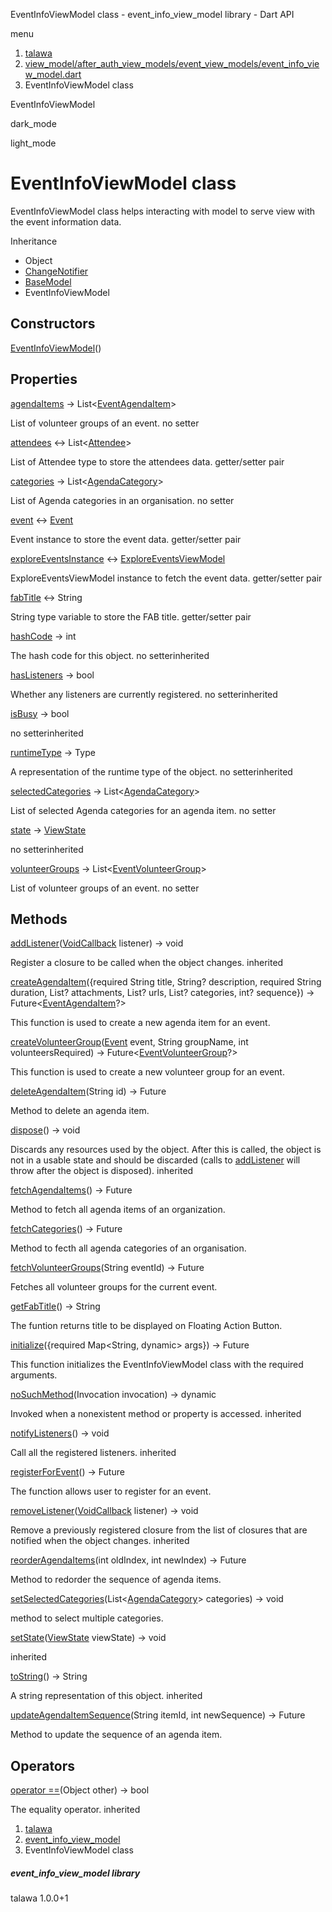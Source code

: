 




EventInfoViewModel class - event\_info\_view\_model library - Dart API







menu

1. [talawa](../index.html)
2. [view\_model/after\_auth\_view\_models/event\_view\_models/event\_info\_view\_model.dart](../view_model_after_auth_view_models_event_view_models_event_info_view_model/view_model_after_auth_view_models_event_view_models_event_info_view_model-library.html)
3. EventInfoViewModel class

EventInfoViewModel


dark\_mode

light\_mode




# EventInfoViewModel class


EventInfoViewModel class helps interacting with model to serve view with the event information data.


Inheritance

* Object
* [ChangeNotifier](https://api.flutter.dev/flutter/foundation/ChangeNotifier-class.html)
* [BaseModel](../view_model_base_view_model/BaseModel-class.html)
* EventInfoViewModel



## Constructors

[EventInfoViewModel](../view_model_after_auth_view_models_event_view_models_event_info_view_model/EventInfoViewModel/EventInfoViewModel.html)()




## Properties

[agendaItems](../view_model_after_auth_view_models_event_view_models_event_info_view_model/EventInfoViewModel/agendaItems.html)
→ List<[EventAgendaItem](../models_events_event_agenda_item/EventAgendaItem-class.html)>

List of volunteer groups of an event.
no setter

[attendees](../view_model_after_auth_view_models_event_view_models_event_info_view_model/EventInfoViewModel/attendees.html)
↔ List<[Attendee](../models_events_event_model/Attendee-class.html)>

List of Attendee type to store the attendees data.
getter/setter pair

[categories](../view_model_after_auth_view_models_event_view_models_event_info_view_model/EventInfoViewModel/categories.html)
→ List<[AgendaCategory](../models_events_event_agenda_category/AgendaCategory-class.html)>

List of Agenda categories in an organisation.
no setter

[event](../view_model_after_auth_view_models_event_view_models_event_info_view_model/EventInfoViewModel/event.html)
↔ [Event](../models_events_event_model/Event-class.html)

Event instance to store the event data.
getter/setter pair

[exploreEventsInstance](../view_model_after_auth_view_models_event_view_models_event_info_view_model/EventInfoViewModel/exploreEventsInstance.html)
↔ [ExploreEventsViewModel](../view_model_after_auth_view_models_event_view_models_explore_events_view_model/ExploreEventsViewModel-class.html)

ExploreEventsViewModel instance to fetch the event data.
getter/setter pair

[fabTitle](../view_model_after_auth_view_models_event_view_models_event_info_view_model/EventInfoViewModel/fabTitle.html)
↔ String

String type variable to store the FAB title.
getter/setter pair

[hashCode](https://api.flutter.dev/flutter/foundation/Listenable/hashCode.html)
→ int

The hash code for this object.
no setterinherited

[hasListeners](https://api.flutter.dev/flutter/foundation/ChangeNotifier/hasListeners.html)
→ bool

Whether any listeners are currently registered.
no setterinherited

[isBusy](../view_model_base_view_model/BaseModel/isBusy.html)
→ bool

no setterinherited

[runtimeType](https://api.flutter.dev/flutter/foundation/Listenable/runtimeType.html)
→ Type

A representation of the runtime type of the object.
no setterinherited

[selectedCategories](../view_model_after_auth_view_models_event_view_models_event_info_view_model/EventInfoViewModel/selectedCategories.html)
→ List<[AgendaCategory](../models_events_event_agenda_category/AgendaCategory-class.html)>

List of selected Agenda categories for an agenda item.
no setter

[state](../view_model_base_view_model/BaseModel/state.html)
→ [ViewState](../enums_enums/ViewState.html)

no setterinherited

[volunteerGroups](../view_model_after_auth_view_models_event_view_models_event_info_view_model/EventInfoViewModel/volunteerGroups.html)
→ List<[EventVolunteerGroup](../models_events_event_volunteer_group/EventVolunteerGroup-class.html)>

List of volunteer groups of an event.
no setter



## Methods

[addListener](https://api.flutter.dev/flutter/foundation/ChangeNotifier/addListener.html)([VoidCallback](https://api.flutter.dev/flutter/dart-ui/VoidCallback.html) listener)
→ void


Register a closure to be called when the object changes.
inherited

[createAgendaItem](../view_model_after_auth_view_models_event_view_models_event_info_view_model/EventInfoViewModel/createAgendaItem.html)({required String title, String? description, required String duration, List<String>? attachments, List<String>? urls, List<String>? categories, int? sequence})
→ Future<[EventAgendaItem](../models_events_event_agenda_item/EventAgendaItem-class.html)?>


This function is used to create a new agenda item for an event.

[createVolunteerGroup](../view_model_after_auth_view_models_event_view_models_event_info_view_model/EventInfoViewModel/createVolunteerGroup.html)([Event](../models_events_event_model/Event-class.html) event, String groupName, int volunteersRequired)
→ Future<[EventVolunteerGroup](../models_events_event_volunteer_group/EventVolunteerGroup-class.html)?>


This function is used to create a new volunteer group for an event.

[deleteAgendaItem](../view_model_after_auth_view_models_event_view_models_event_info_view_model/EventInfoViewModel/deleteAgendaItem.html)(String id)
→ Future<void>


Method to delete an agenda item.

[dispose](https://api.flutter.dev/flutter/foundation/ChangeNotifier/dispose.html)()
→ void


Discards any resources used by the object. After this is called, the
object is not in a usable state and should be discarded (calls to
[addListener](https://api.flutter.dev/flutter/foundation/ChangeNotifier/addListener.html) will throw after the object is disposed).
inherited

[fetchAgendaItems](../view_model_after_auth_view_models_event_view_models_event_info_view_model/EventInfoViewModel/fetchAgendaItems.html)()
→ Future<void>


Method to fetch all agenda items of an organization.

[fetchCategories](../view_model_after_auth_view_models_event_view_models_event_info_view_model/EventInfoViewModel/fetchCategories.html)()
→ Future<void>


Method to fecth all agenda categories of an organisation.

[fetchVolunteerGroups](../view_model_after_auth_view_models_event_view_models_event_info_view_model/EventInfoViewModel/fetchVolunteerGroups.html)(String eventId)
→ Future<void>


Fetches all volunteer groups for the current event.

[getFabTitle](../view_model_after_auth_view_models_event_view_models_event_info_view_model/EventInfoViewModel/getFabTitle.html)()
→ String


The funtion returns title to be displayed on Floating Action Button.

[initialize](../view_model_after_auth_view_models_event_view_models_event_info_view_model/EventInfoViewModel/initialize.html)({required Map<String, dynamic> args})
→ Future<void>


This function initializes the EventInfoViewModel class with the required arguments.

[noSuchMethod](https://api.flutter.dev/flutter/foundation/Listenable/noSuchMethod.html)(Invocation invocation)
→ dynamic


Invoked when a nonexistent method or property is accessed.
inherited

[notifyListeners](https://api.flutter.dev/flutter/foundation/ChangeNotifier/notifyListeners.html)()
→ void


Call all the registered listeners.
inherited

[registerForEvent](../view_model_after_auth_view_models_event_view_models_event_info_view_model/EventInfoViewModel/registerForEvent.html)()
→ Future<void>


The function allows user to register for an event.

[removeListener](https://api.flutter.dev/flutter/foundation/ChangeNotifier/removeListener.html)([VoidCallback](https://api.flutter.dev/flutter/dart-ui/VoidCallback.html) listener)
→ void


Remove a previously registered closure from the list of closures that are
notified when the object changes.
inherited

[reorderAgendaItems](../view_model_after_auth_view_models_event_view_models_event_info_view_model/EventInfoViewModel/reorderAgendaItems.html)(int oldIndex, int newIndex)
→ Future<void>


Method to redorder the sequence of agenda items.

[setSelectedCategories](../view_model_after_auth_view_models_event_view_models_event_info_view_model/EventInfoViewModel/setSelectedCategories.html)(List<[AgendaCategory](../models_events_event_agenda_category/AgendaCategory-class.html)> categories)
→ void


method to select multiple categories.

[setState](../view_model_base_view_model/BaseModel/setState.html)([ViewState](../enums_enums/ViewState.html) viewState)
→ void


inherited

[toString](https://api.flutter.dev/flutter/foundation/Listenable/toString.html)()
→ String


A string representation of this object.
inherited

[updateAgendaItemSequence](../view_model_after_auth_view_models_event_view_models_event_info_view_model/EventInfoViewModel/updateAgendaItemSequence.html)(String itemId, int newSequence)
→ Future<void>


Method to update the sequence of an agenda item.



## Operators

[operator ==](https://api.flutter.dev/flutter/foundation/Listenable/operator_equals.html)(Object other)
→ bool


The equality operator.
inherited



 


1. [talawa](../index.html)
2. [event\_info\_view\_model](../view_model_after_auth_view_models_event_view_models_event_info_view_model/view_model_after_auth_view_models_event_view_models_event_info_view_model-library.html)
3. EventInfoViewModel class

##### event\_info\_view\_model library





talawa
1.0.0+1






